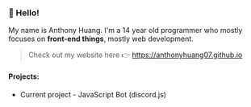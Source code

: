 ### 👋 Hello!

My name is Anthony Huang. I'm a 14 year old programmer who mostly focuses on **front-end things**, mostly web development.

> Check out my website here 👉 https://anthonyhuang07.github.io

#### Projects:
- Current project - JavaScript Bot (discord.js)
<!--
**anthonyhuang07/anthonyhuang07** is a ✨ _special_ ✨ repository because its `README.md` (this file) appears on your GitHub profile.

Here are some ideas to get you started:

- 🔭 I’m currently working on ...
- 🌱 I’m currently learning ...
- 👯 I’m looking to collaborate on ...
- 🤔 I’m looking for help with ...
- 💬 Ask me about ...
- 📫 How to reach me: ...
- 😄 Pronouns: ...
- ⚡ Fun fact: ...
-->

